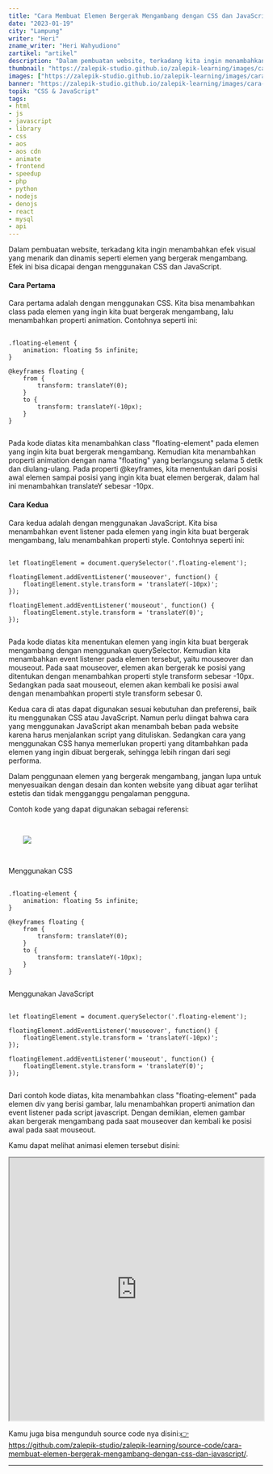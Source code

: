 ```yaml
---
title: "Cara Membuat Elemen Bergerak Mengambang dengan CSS dan JavaScript"
date: "2023-01-19"
city: "Lampung"
writer: "Heri"
zname_writer: "Heri Wahyudiono"
zartikel: "artikel"
description: "Dalam pembuatan website, terkadang kita ingin menambahkan efek visual yang menarik dan dinamis seperti elemen yang bergerak mengambang. Efek ini bisa dicapai dengan menggunakan CSS dan JavaScript"
thumbnail: "https://zalepik-studio.github.io/zalepik-learning/images/cara-membuat-elemen-bergerak-mengambang-dengan-css-dan-javascript/thumbnail.png"
images: ["https://zalepik-studio.github.io/zalepik-learning/images/cara-membuat-elemen-bergerak-mengambang-dengan-css-dan-javascript/images.png"]
banner: "https://zalepik-studio.github.io/zalepik-learning/images/cara-membuat-elemen-bergerak-mengambang-dengan-css-dan-javascript/banner.png"
topik: "CSS & JavaScript"
tags: 
- html
- js
- javascript
- library
- css
- aos
- aos cdn
- animate
- frontend
- speedup
- php
- python
- nodejs
- denojs
- react
- mysql
- api
---
```


Dalam pembuatan website, terkadang kita ingin menambahkan efek visual yang menarik dan dinamis seperti elemen yang bergerak mengambang. Efek ini bisa dicapai dengan menggunakan CSS dan JavaScript.

<div class="zbarisbaru"></div>

#### Cara Pertama
Cara pertama adalah dengan menggunakan CSS. Kita bisa menambahkan class pada elemen yang ingin kita buat bergerak mengambang, lalu menambahkan properti animation. Contohnya seperti ini:
<pre class="language-css">
    <code class="language-css">
.floating-element {
    animation: floating 5s infinite;
}

@keyframes floating {
    from {
        transform: translateY(0);
    }
    to {
        transform: translateY(-10px);
    }
}
    </code>
</pre>

Pada kode diatas kita menambahkan class "floating-element" pada elemen yang ingin kita buat bergerak mengambang. Kemudian kita menambahkan properti animation dengan nama "floating" yang berlangsung selama 5 detik dan diulang-ulang. Pada properti @keyframes, kita menentukan dari posisi awal elemen sampai posisi yang ingin kita buat elemen bergerak, dalam hal ini menambahkan translateY sebesar -10px.

#### Cara Kedua

Cara kedua adalah dengan menggunakan JavaScript. Kita bisa menambahkan event listener pada elemen yang ingin kita buat bergerak mengambang, lalu menambahkan properti style. Contohnya seperti ini:

<pre class="language-javascript">
  <code class="language-javascript">
let floatingElement = document.querySelector('.floating-element');

floatingElement.addEventListener('mouseover', function() {
    floatingElement.style.transform = 'translateY(-10px)';
});

floatingElement.addEventListener('mouseout', function() {
    floatingElement.style.transform = 'translateY(0)';
});
  </code>
</pre>

Pada kode diatas kita menentukan elemen yang ingin kita buat bergerak mengambang dengan menggunakan querySelector. Kemudian kita menambahkan event listener pada elemen tersebut, yaitu mouseover dan mouseout. Pada saat mouseover, elemen akan bergerak ke posisi yang ditentukan dengan menambahkan properti style transform sebesar -10px. Sedangkan pada saat mouseout, elemen akan kembali ke posisi awal dengan menambahkan properti style transform sebesar 0.

<div class="zbarisbaru"></div>

Kedua cara di atas dapat digunakan sesuai kebutuhan dan preferensi, baik itu menggunakan CSS atau JavaScript. Namun perlu diingat bahwa cara yang menggunakan JavaScript akan menambah beban pada website karena harus menjalankan script yang dituliskan. Sedangkan cara yang menggunakan CSS hanya memerlukan properti yang ditambahkan pada elemen yang ingin dibuat bergerak, sehingga lebih ringan dari segi performa.

<div class="zbarisbaru"></div>

Dalam penggunaan elemen yang bergerak mengambang, jangan lupa untuk menyesuaikan dengan desain dan konten website yang dibuat agar terlihat estetis dan tidak mengganggu pengalaman pengguna.

<div class="zbarisbaru"></div>

Contoh kode yang dapat digunakan sebagai referensi:

<pre class="language-html">
    <code class="language-html">
<div class="floating-element">
    <img src="elemen.jpg">
</div>
    </code>
</pre>

Menggunakan CSS
<pre class="language-css">
    <code class="language-css">
.floating-element {
    animation: floating 5s infinite;
}

@keyframes floating {
    from {
        transform: translateY(0);
    }
    to {
        transform: translateY(-10px);
    }
}
    </code>
</pre>

Menggunakan JavaScript
<pre class="language-javascript">
  <code class="language-javascript">
let floatingElement = document.querySelector('.floating-element');

floatingElement.addEventListener('mouseover', function() {
    floatingElement.style.transform = 'translateY(-10px)';
});

floatingElement.addEventListener('mouseout', function() {
    floatingElement.style.transform = 'translateY(0)';
});
  </code>
</pre>

Dari contoh kode diatas, kita menambahkan class "floating-element" pada elemen div yang berisi gambar, lalu menambahkan properti animation dan event listener pada script javascript. Dengan demikian, elemen gambar akan bergerak mengambang pada saat mouseover dan kembali ke posisi awal pada saat mouseout.

<div class="zbarisbaru"></div>

Kamu dapat melihat animasi elemen tersebut disini:
<iframe src="https://zalepik-studio.github.io/zalepik-learning/source-code/cara-membuat-elemen-bergerak-mengambang-dengan-css-dan-javascript/" width="100%" height="520px">
</iframe>

<div class="zbarisbaru"></div>

Kamu juga bisa mengunduh source code nya disini:<a class="text-blue-600 italic" href="https://github.com/zalepik-studio/zalepik-learning/source-code/cara-membuat-elemen-bergerak-mengambang-dengan-css-danjavascript/" target="_blank">👉https://github.com/zalepik-studio/zalepik-learning/source-code/cara-membuat-elemen-bergerak-mengambang-dengan-css-dan-javascript/</a>.


<div class="zbarisbaru"></div>
<div class="zbarisbaru"></div>

---